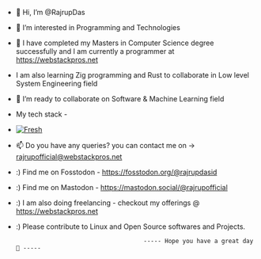 - 👋 Hi, I’m @RajrupDas
- 👀 I’m interested in Programming and Technologies
- 🌱 I have completed my Masters in Computer Science degree successfully and I am currently a programmer at https://webstackpros.net
- I am also learning Zig programming and Rust to collaborate in Low level System Engineering field
- 💞️ I’m ready to collaborate on Software & Machine Learning field
-   My tech stack -
-  [![Fresh](https://fresh.deno.dev/fresh-badge.svg)](https://fresh.deno.dev)
- 📫 Do you have any queries?  you can contact me on -> rajrupofficial@webstackpros.net 
- :) Find me on Fosstodon - https://fosstodon.org/@rajrupdasid
- :) Find me on Mastodon - https://mastodon.social/@rajrupofficial
- :)  I am also doing freelancing - checkout my offerings @ https://webstackpros.net
- :) Please contribute to Linux and Open Source softwares and Projects.
  
                                             
                                          ----- Hope you have a great day 💞️ -----

<!---
RajrupDasid/RajrupDasid is a ✨ special ✨ repository because its `README.md` (this file) appears on your GitHub profile.
You can click the Preview link to take a look at your changes.
--->
